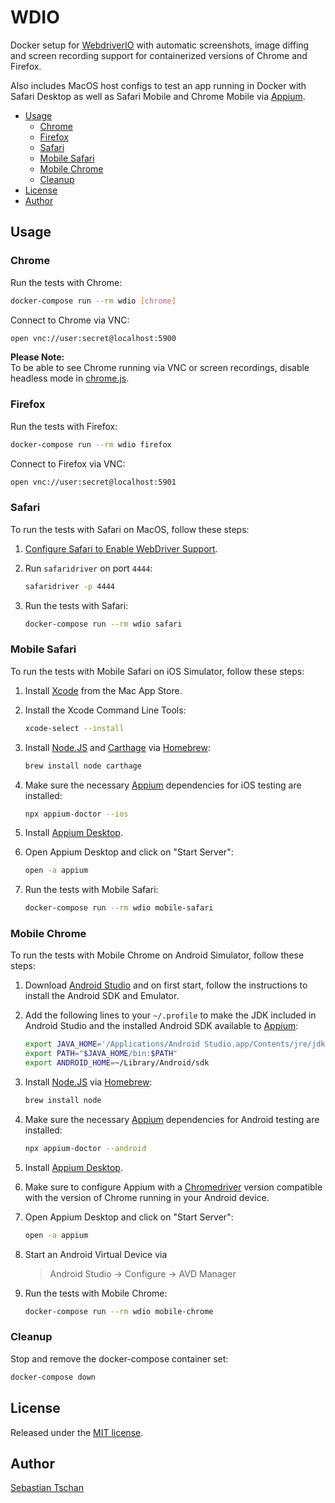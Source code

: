 # WDIO
Docker setup for [WebdriverIO](https://webdriver.io/) with automatic
screenshots, image diffing and screen recording support for containerized
versions of Chrome and Firefox.

Also includes MacOS host configs to test an app running in Docker with Safari
Desktop as well as Safari Mobile and Chrome Mobile via
[Appium](http://appium.io/).

* [Usage](#usage)
  - [Chrome](#chrome)
  - [Firefox](#firefox)
  - [Safari](#safari)
  - [Mobile Safari](#mobile-safari)
  - [Mobile Chrome](#mobile-chrome)
  - [Cleanup](#cleanup)
* [License](#license)
* [Author](#author)

## Usage

### Chrome
Run the tests with Chrome:
```sh
docker-compose run --rm wdio [chrome]
```

Connect to Chrome via VNC:
```sh
open vnc://user:secret@localhost:5900
```

**Please Note:**  
To be able to see Chrome running via VNC or screen recordings, disable headless
mode in [chrome.js](chrome.js).

### Firefox
Run the tests with Firefox:
```sh
docker-compose run --rm wdio firefox
```

Connect to Firefox via VNC:
```sh
open vnc://user:secret@localhost:5901
```

### Safari
To run the tests with Safari on MacOS, follow these steps:

1. [Configure Safari to Enable WebDriver Support](https://developer.apple.com/documentation/webkit/testing_with_webdriver_in_safari#2957277).

2. Run `safaridriver` on port `4444`:
   ```sh
   safaridriver -p 4444
   ```

3. Run the tests with Safari:
   ```sh
   docker-compose run --rm wdio safari
   ```

### Mobile Safari
To run the tests with Mobile Safari on iOS Simulator, follow these steps:

1. Install [Xcode](https://itunes.apple.com/us/app/xcode/id497799835) from the
   Mac App Store.

2. Install the Xcode Command Line Tools:
   ```sh
   xcode-select --install
   ```

3. Install [Node.JS](https://nodejs.org/) and
   [Carthage](https://github.com/Carthage/Carthage) via
   [Homebrew](https://brew.sh/):
   ```sh
   brew install node carthage
   ```

4. Make sure the necessary [Appium](http://appium.io/) dependencies for iOS 
   testing are installed:
   ```sh
   npx appium-doctor --ios
   ```

5. Install [Appium Desktop](https://github.com/appium/appium-desktop).

6. Open Appium Desktop and click on "Start Server":
   ```sh
   open -a appium
   ```

7. Run the tests with Mobile Safari:
   ```sh
   docker-compose run --rm wdio mobile-safari
   ```

### Mobile Chrome
To run the tests with Mobile Chrome on Android Simulator, follow these steps:

1. Download [Android Studio](https://developer.android.com/studio/) and on first
   start, follow the instructions to install the Android SDK and Emulator.

2. Add the following lines to your `~/.profile` to make the JDK included in
   Android Studio and the installed Android SDK available to
   [Appium](http://appium.io/):
   ```sh
   export JAVA_HOME='/Applications/Android Studio.app/Contents/jre/jdk/Contents/Home'
   export PATH="$JAVA_HOME/bin:$PATH"
   export ANDROID_HOME=~/Library/Android/sdk
   ```

3. Install [Node.JS](https://nodejs.org/) via [Homebrew](https://brew.sh/):
   ```sh
   brew install node
   ```

4. Make sure the necessary [Appium](http://appium.io/) dependencies for Android 
   testing are installed:
   ```sh
   npx appium-doctor --android
   ```

5. Install [Appium Desktop](https://github.com/appium/appium-desktop).

6. Make sure to configure Appium with a
   [Chromedriver](https://github.com/appium/appium/blob/master/docs/en/writing-running-appium/web/chromedriver.md)
   version compatible with the version of Chrome running in your Android device.

7. Open Appium Desktop and click on "Start Server":
   ```sh
   open -a appium
   ```

8. Start an Android Virtual Device via
   > Android Studio → Configure → AVD Manager

9. Run the tests with Mobile Chrome:
   ```sh
   docker-compose run --rm wdio mobile-chrome
   ```

### Cleanup
Stop and remove the docker-compose container set:
```sh
docker-compose down
```

## License
Released under the [MIT license](https://opensource.org/licenses/MIT).

## Author
[Sebastian Tschan](https://blueimp.net/)
